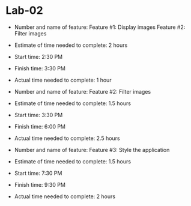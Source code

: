 # Lab-02

* Number and name of feature: Feature #1: Display images  Feature #2: Filter images

* Estimate of time needed to complete: 2 hours

* Start time: 2:30 PM

* Finish time: 3:30 PM

* Actual time needed to complete: 1 hour

* Number and name of feature: Feature #2: Filter images

* Estimate of time needed to complete: 1.5 hours

* Start time: 3:30 PM

* Finish time: 6:00 PM

* Actual time needed to complete: 2.5 hours

* Number and name of feature: Feature #3: Style the application

* Estimate of time needed to complete: 1.5 hours

* Start time: 7:30 PM

* Finish time: 9:30 PM

* Actual time needed to complete: 2 hours
